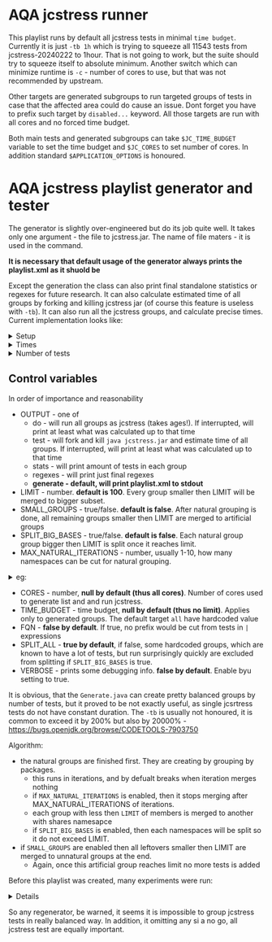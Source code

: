 # AQA jcstress runner

This playlist runs by default all jcstress tests in minimal `time budget`.  Currently  it is just `-tb 1h` which is trying to squeeze all 11543 tests from jcstress-20240222 to 1hour.  That is not going to work, but the suite should try to squeeze itself to absolute minimum. Another switch which can minimize runtime is `-c` - number of cores to use, but that was not recommended by upstream.   

Other targets are generated subgroups to run targeted groups of tests in case that the affected area could do cause an issue.  Dont forget you have to prefix such target by `disabled...` keyword. All those targets are run with all cores and no forced time budget. 

Both main tests and generated subgroups can take `$JC_TIME_BUDGET` variable to set the time budget and `$JC_CORES` to set number of cores.  In addition standard `$APPLICATION_OPTIONS` is honoured.

# AQA jcstress playlist generator and tester
The generator is slightly over-engineered but do its job quite well. It takes only one argument - the file to jcstress.jar. The name of file maters - it is used in the command.

**It is necessary that default usage of the generator always prints the playlist.xml as it shuold be**

Except the generation the class can also print final standalone statistics or regexes for future research. It can also calculate estimated time of all groups by forking and killing jcstress jar (of course this feature is useless with `-tb`). It can also run all the jcstress groups, and calculate precise times. Current implementation looks like:
<details>
<summary>Setup</summary>
<pre>
Limit is 100; no group with more then 100 of tests should be merged to bigger ones. Exclude list is of length of 4
Small groups will not be created. Intentional?
Huge groups will NOT be split to more subsets. Intentional?
Max count of natural grouping iterations is 3
Only N from FQN will be used. This saves space, but risks duplicate matches
Cores limit for final playlist is not used
Time budget is not used. Intentional?
Output is set TEST
Total test cases: 11543
total tests files: 4374
Natural groups round 1 : 251
Natural groups round 2 : 112
Natural groups round 3 : 82
</pre>
</details>
<details>
<summary>Times</summary>
<pre>
Results gathered: 82 of expected 82; 100% time of longest group, n% time of ideal group from really run results
org.openjdk.jcstress.tests.seqcst.volatiles with 2131tests took 3928320s [45d+11:12:00] (100%)(+3494%)
org.openjdk.jcstress.tests.seqcst.sync with 2131tests took 3928320s [45d+11:12:00] (100%)(+3494%)
org.openjdk.jcstress.tests.volatiles with 39tests took 71135s [0d+19:45:35] (1%)(-35%)
org.openjdk.jcstress.tests.locks.stamped.StampedLockPairwiseTests with 450tests took 64799s [0d+17:59:59] (1%)(-41%)
org.openjdk.jcstress.tests.causality with 43tests took 42911s [0d+11:55:11] (1%)(-61%)
org.openjdk.jcstress.tests.fences.varHandles with 196tests took 28223s [0d+07:50:23] (0%)(-75%)
org.openjdk.jcstress.tests.memeffects.basic.atomicupdaters.AtomicIntegerFieldUpdater with 192tests took 27648s [0d+07:40:48] (0%)(-75%)
org.openjdk.jcstress.tests.memeffects.basic.atomicupdaters.AtomicLongFieldUpdater with 192tests took 27647s [0d+07:40:47] (0%)(-75%)
org.openjdk.jcstress.tests.memeffects.basic.atomic.AtomicLong with 192tests took 27647s [0d+07:40:47] (0%)(-75%)
org.openjdk.jcstress.tests.memeffects.basic.atomic.AtomicInteger with 192tests took 27647s [0d+07:40:47] (0%)(-75%)
org.openjdk.jcstress.tests.acqrel.varHandles.byteBuffer.heap.little with 168tests took 24192s [0d+06:43:12] (0%)(-78%)
org.openjdk.jcstress.tests.acqrel.varHandles.byteArray.big with 168tests took 24192s [0d+06:43:12] (0%)(-78%)
org.openjdk.jcstress.tests.acqrel.varHandles.byteBuffer.heap.big with 168tests took 24191s [0d+06:43:11] (0%)(-78%)
org.openjdk.jcstress.tests.acqrel.varHandles.byteBuffer.direct.little with 168tests took 24191s [0d+06:43:11] (0%)(-78%)
org.openjdk.jcstress.tests.acqrel.varHandles.byteBuffer.direct.big with 168tests took 24191s [0d+06:43:11] (0%)(-78%)
org.openjdk.jcstress.tests.acqrel.varHandles.byteArray.little with 168tests took 24191s [0d+06:43:11] (0%)(-78%)
org.openjdk.jcstress.tests.locks.mutex with 160tests took 23039s [0d+06:23:59] (0%)(-79%)
org.openjdk.jcstress.tests.memeffects.basic with 156tests took 22463s [0d+06:14:23] (0%)(-80%)
org.openjdk.jcstress.tests.oota with 13tests took 19440s [0d+05:24:00] (0%)(-83%)
org.openjdk.jcstress.tests.acqrel.varHandles.fields.volatiles with 126tests took 18144s [0d+05:02:24] (0%)(-84%)
org.openjdk.jcstress.tests.acqrel.varHandles.arrays.volatiles with 126tests took 18144s [0d+05:02:24] (0%)(-84%)
org.openjdk.jcstress.tests.acqrel.varHandles.arrays.acqrel with 126tests took 18144s [0d+05:02:24] (0%)(-84%)
org.openjdk.jcstress.tests.acqrel.fields.volatiles with 126tests took 18144s [0d+05:02:24] (0%)(-84%)
org.openjdk.jcstress.tests.acqrel.fields.sync with 126tests took 18144s [0d+05:02:24] (0%)(-84%)
org.openjdk.jcstress.tests.atomicity with 126tests took 18143s [0d+05:02:23] (0%)(-84%)
org.openjdk.jcstress.tests.acqrel.varHandles.fields.acqrel with 126tests took 18143s [0d+05:02:23] (0%)(-84%)
org.openjdk.jcstress.tests.atomics.longs.AtomicLongFieldUpdaterPairwiseTests with 111tests took 15840s [0d+04:24:00] (0%)(-86%)
org.openjdk.jcstress.tests.atomics.integer.AtomicIntegerPairwiseTests with 111tests took 15840s [0d+04:24:00] (0%)(-86%)
org.openjdk.jcstress.tests.atomics.integer.AtomicIntegerArrayPairwiseTests with 111tests took 15840s [0d+04:24:00] (0%)(-86%)
org.openjdk.jcstress.tests.atomics.longs.AtomicLongPairwiseTests with 111tests took 15839s [0d+04:23:59] (0%)(-86%)
org.openjdk.jcstress.tests.atomics.longs.AtomicLongArrayPairwiseTests with 111tests took 15839s [0d+04:23:59] (0%)(-86%)
org.openjdk.jcstress.tests.atomics.integer.AtomicIntegerFieldUpdaterPairwiseTests with 111tests took 15839s [0d+04:23:59] (0%)(-86%)
org.openjdk.jcstress.tests.atomicity.varHandles.byteBuffer.heap with 162tests took 15552s [0d+04:19:12] (0%)(-86%)
org.openjdk.jcstress.tests.atomicity.varHandles.byteBuffer.direct with 162tests took 15552s [0d+04:19:12] (0%)(-86%)
org.openjdk.jcstress.tests.atomicity.varHandles.byteArray with 162tests took 15551s [0d+04:19:11] (0%)(-86%)
org.openjdk.jcstress.tests.coherence.varHandles with 108tests took 15551s [0d+04:19:11] (0%)(-86%)
org.openjdk.jcstress.tests.accessAtomic.varHandles with 108tests took 15551s [0d+04:19:11] (0%)(-86%)
org.openjdk.jcstress.tests.atomicity.varHandles.arrays with 141tests took 13536s [0d+03:45:36] (0%)(-88%)
org.openjdk.jcstress.tests.atomicity.varHandles.fields with 141tests took 13535s [0d+03:45:35] (0%)(-88%)
org.openjdk.jcstress.tests.atomicity.varHandles.fields.WeakCASContendStrongTest with 108tests took 10368s [0d+02:52:48] (0%)(-91%)
org.openjdk.jcstress.tests.atomicity.varHandles.arrays.WeakCASTest with 108tests took 10368s [0d+02:52:48] (0%)(-91%)
org.openjdk.jcstress.tests.accessAtomic.varHandles.byteBuffer.heap with 72tests took 10368s [0d+02:52:48] (0%)(-91%)
org.openjdk.jcstress.tests.accessAtomic.varHandles.byteArray with 72tests took 10368s [0d+02:52:48] (0%)(-91%)
org.openjdk.jcstress.tests.atomicity.varHandles.fields.WeakCASTest with 108tests took 10367s [0d+02:52:47] (0%)(-91%)
org.openjdk.jcstress.tests.atomicity.varHandles.arrays.WeakCASContendStrongTest with 108tests took 10367s [0d+02:52:47] (0%)(-91%)
org.openjdk.jcstress.tests.coherence.varHandles.byteBuffer.heap with 72tests took 10367s [0d+02:52:47] (0%)(-91%)
org.openjdk.jcstress.tests.coherence.varHandles.byteBuffer.direct with 72tests took 10367s [0d+02:52:47] (0%)(-91%)
org.openjdk.jcstress.tests.coherence.varHandles.byteArray with 72tests took 10367s [0d+02:52:47] (0%)(-91%)
org.openjdk.jcstress.tests.accessAtomic.varHandles.byteBuffer.direct with 72tests took 10367s [0d+02:52:47] (0%)(-91%)
org.openjdk.jcstress.tests.countdownlatch with 24tests took 9791s [0d+02:43:11] (0%)(-92%)
org.openjdk.jcstress.tests.tearing with 87tests took 8352s [0d+02:19:12] (0%)(-93%)
org.openjdk.jcstress.tests.copy.manual.arrays with 56tests took 8064s [0d+02:14:24] (0%)(-93%)
org.openjdk.jcstress.tests.copy.arraycopy.arrays with 56tests took 8064s [0d+02:14:24] (0%)(-93%)
org.openjdk.jcstress.tests.copy.copyof.arrays with 56tests took 8063s [0d+02:14:23] (0%)(-93%)
org.openjdk.jcstress.tests.copy.clone.arrays with 56tests took 8063s [0d+02:14:23] (0%)(-93%)
org.openjdk.jcstress.tests.coherence with 54tests took 7776s [0d+02:09:36] (0%)(-93%)
org.openjdk.jcstress.tests.accessAtomic with 54tests took 7775s [0d+02:09:35] (0%)(-93%)
org.openjdk.jcstress.tests.init with 52tests took 7488s [0d+02:04:48] (0%)(-94%)
org.openjdk.jcstress.tests.initClass.arrays with 36tests took 5184s [0d+01:26:24] (0%)(-96%)
org.openjdk.jcstress.tests.init.arrays with 36tests took 5184s [0d+01:26:24] (0%)(-96%)
org.openjdk.jcstress.tests.defaultValues with 36tests took 5184s [0d+01:26:24] (0%)(-96%)
org.openjdk.jcstress.tests.tearing.arrays with 54tests took 5183s [0d+01:26:23] (0%)(-96%)
org.openjdk.jcstress.tests.accessAtomic.fields with 54tests took 5183s [0d+01:26:23] (0%)(-96%)
org.openjdk.jcstress.tests.locks with 36tests took 5183s [0d+01:26:23] (0%)(-96%)
org.openjdk.jcstress.tests.initLen.arrays with 36tests took 5183s [0d+01:26:23] (0%)(-96%)
org.openjdk.jcstress.tests.initClass with 36tests took 5183s [0d+01:26:23] (0%)(-96%)
org.openjdk.jcstress.tests.defaultValues.arrays with 36tests took 5183s [0d+01:26:23] (0%)(-96%)
org.openjdk.jcstress.tests.singletons with 28tests took 4032s [0d+01:07:12] (0%)(-97%)
org.openjdk.jcstress.tests.copy.clone with 28tests took 4032s [0d+01:07:12] (0%)(-97%)
org.openjdk.jcstress.tests.copy.manual with 28tests took 4031s [0d+01:07:11] (0%)(-97%)
org.openjdk.jcstress.tests.atomics with 28tests took 3743s [0d+01:02:23] (0%)(-97%)
org.openjdk.jcstress.tests.fences with 16tests took 2303s [0d+00:38:23] (0%)(-98%)
org.openjdk.jcstress.tests.strings with 17tests took 2016s [0d+00:33:36] (0%)(-99%)
org.openjdk.jcstress.tests.unsafe with 10tests took 1439s [0d+00:23:59] (0%)(-99%)
org.openjdk.jcstress.tests.varhandles with 6tests took 864s [0d+00:14:24] (0%)(-100%)
org.openjdk.jcstress.tests.executors with 6tests took 576s [0d+00:09:36] (0%)(-100%)
org.openjdk.jcstress.tests.future with 5tests took 575s [0d+00:09:35] (0%)(-100%)
org.openjdk.jcstress.tests.interrupt with 15tests took 540s [0d+00:09:00] (0%)(-100%)
org.openjdk.jcstress.tests.sample with 3tests took 288s [0d+00:04:48] (0%)(-100%)
org.openjdk.jcstress.tests.collections with 3tests took 287s [0d+00:04:47] (0%)(-100%)
org.openjdk.jcstress.tests.threadlocal with 2tests took 287s [0d+00:04:47] (0%)(-100%)
org.openjdk.jcstress.tests.mxbeans with 2tests took 287s [0d+00:04:47] (0%)(-100%)
Total time: 149338 minutes [103d+16:58:38]
Ideal avg time: 1821 minutes [1d+06:21:12] (100%)
Max seen  time: 65472 minutes [45d+11:12:00] (3594%)
Min seen  time: 4 minutes [0d+00:04:47] (0%)
Avg differecne from longest: 2%
Avg differecne from ideal: -70%
</pre>
</details>
<details>
<summary>Number of tests</summary>
<pre>
org.openjdk.jcstress.tests.mxbeans: classes 1/tests 2(ac/ar:2/0)
org.openjdk.jcstress.tests.threadlocal: classes 1/tests 2(ac/ar:2/0)
org.openjdk.jcstress.tests.collections: classes 1/tests 3(ac/ar:2/1)
org.openjdk.jcstress.tests.sample: classes 1/tests 3(ac/ar:2/1)
org.openjdk.jcstress.tests.future: classes 2/tests 5(ac/ar:4/1)
org.openjdk.jcstress.tests.executors: classes 2/tests 6(ac/ar:4/2)
org.openjdk.jcstress.tests.varhandles: classes 3/tests 6(ac/ar:6/0)
org.openjdk.jcstress.tests.unsafe: classes 5/tests 10(ac/ar:10/0)
org.openjdk.jcstress.tests.oota: classes 5/tests 13(ac/ar:13/0)
org.openjdk.jcstress.tests.interrupt: classes 15/tests 15(ac/ar:15/0)
org.openjdk.jcstress.tests.fences: classes 8/tests 16(ac/ar:16/0)
org.openjdk.jcstress.tests.strings: classes 7/tests 17(ac/ar:14/3)
org.openjdk.jcstress.tests.countdownlatch: classes 10/tests 24(ac/ar:24/0)
org.openjdk.jcstress.tests.atomics: classes 13/tests 28(ac/ar:26/2)
org.openjdk.jcstress.tests.copy.clone: classes 14/tests 28(ac/ar:28/0)
org.openjdk.jcstress.tests.copy.manual: classes 14/tests 28(ac/ar:28/0)
org.openjdk.jcstress.tests.singletons: classes 14/tests 28(ac/ar:28/0)
org.openjdk.jcstress.tests.defaultValues: classes 18/tests 36(ac/ar:36/0)
org.openjdk.jcstress.tests.defaultValues.arrays: classes 18/tests 36(ac/ar:36/0)
org.openjdk.jcstress.tests.init.arrays: classes 18/tests 36(ac/ar:36/0)
org.openjdk.jcstress.tests.initClass: classes 18/tests 36(ac/ar:36/0)
org.openjdk.jcstress.tests.initClass.arrays: classes 18/tests 36(ac/ar:36/0)
org.openjdk.jcstress.tests.initLen.arrays: classes 18/tests 36(ac/ar:36/0)
org.openjdk.jcstress.tests.locks: classes 18/tests 36(ac/ar:36/0)
org.openjdk.jcstress.tests.volatiles: classes 15/tests 39(ac/ar:39/0)
org.openjdk.jcstress.tests.causality: classes 18/tests 43(ac/ar:43/0)
org.openjdk.jcstress.tests.init: classes 26/tests 52(ac/ar:52/0)
org.openjdk.jcstress.tests.accessAtomic: classes 27/tests 54(ac/ar:54/0)
org.openjdk.jcstress.tests.accessAtomic.fields: classes 18/tests 54(ac/ar:36/18)
org.openjdk.jcstress.tests.coherence: classes 27/tests 54(ac/ar:54/0)
org.openjdk.jcstress.tests.tearing.arrays: classes 18/tests 54(ac/ar:36/18)
org.openjdk.jcstress.tests.copy.arraycopy.arrays: classes 28/tests 56(ac/ar:56/0)
org.openjdk.jcstress.tests.copy.clone.arrays: classes 28/tests 56(ac/ar:56/0)
org.openjdk.jcstress.tests.copy.copyof.arrays: classes 28/tests 56(ac/ar:56/0)
org.openjdk.jcstress.tests.copy.manual.arrays: classes 28/tests 56(ac/ar:56/0)
org.openjdk.jcstress.tests.accessAtomic.varHandles.byteArray: classes 36/tests 72(ac/ar:72/0)
org.openjdk.jcstress.tests.accessAtomic.varHandles.byteBuffer.direct: classes 36/tests 72(ac/ar:72/0)
org.openjdk.jcstress.tests.accessAtomic.varHandles.byteBuffer.heap: classes 36/tests 72(ac/ar:72/0)
org.openjdk.jcstress.tests.coherence.varHandles.byteArray: classes 36/tests 72(ac/ar:72/0)
org.openjdk.jcstress.tests.coherence.varHandles.byteBuffer.direct: classes 36/tests 72(ac/ar:72/0)
org.openjdk.jcstress.tests.coherence.varHandles.byteBuffer.heap: classes 36/tests 72(ac/ar:72/0)
org.openjdk.jcstress.tests.tearing: classes 29/tests 87(ac/ar:58/29)
org.openjdk.jcstress.tests.accessAtomic.varHandles: classes 54/tests 108(ac/ar:108/0)
org.openjdk.jcstress.tests.atomicity.varHandles.arrays.WeakCASContendStrongTest: classes 36/tests 108(ac/ar:72/36)
org.openjdk.jcstress.tests.atomicity.varHandles.arrays.WeakCASTest: classes 36/tests 108(ac/ar:72/36)
org.openjdk.jcstress.tests.atomicity.varHandles.fields.WeakCASContendStrongTest: classes 36/tests 108(ac/ar:72/36)
org.openjdk.jcstress.tests.atomicity.varHandles.fields.WeakCASTest: classes 36/tests 108(ac/ar:72/36)
org.openjdk.jcstress.tests.coherence.varHandles: classes 54/tests 108(ac/ar:108/0)
org.openjdk.jcstress.tests.atomics.integer.AtomicIntegerArrayPairwiseTests: classes 55/tests 111(ac/ar:110/1)
org.openjdk.jcstress.tests.atomics.integer.AtomicIntegerFieldUpdaterPairwiseTests: classes 55/tests 111(ac/ar:110/1)
org.openjdk.jcstress.tests.atomics.integer.AtomicIntegerPairwiseTests: classes 55/tests 111(ac/ar:110/1)
org.openjdk.jcstress.tests.atomics.longs.AtomicLongArrayPairwiseTests: classes 55/tests 111(ac/ar:110/1)
org.openjdk.jcstress.tests.atomics.longs.AtomicLongFieldUpdaterPairwiseTests: classes 55/tests 111(ac/ar:110/1)
org.openjdk.jcstress.tests.atomics.longs.AtomicLongPairwiseTests: classes 55/tests 111(ac/ar:110/1)
org.openjdk.jcstress.tests.acqrel.fields.sync: classes 63/tests 126(ac/ar:126/0)
org.openjdk.jcstress.tests.acqrel.fields.volatiles: classes 63/tests 126(ac/ar:126/0)
org.openjdk.jcstress.tests.acqrel.varHandles.arrays.acqrel: classes 63/tests 126(ac/ar:126/0)
org.openjdk.jcstress.tests.acqrel.varHandles.arrays.volatiles: classes 63/tests 126(ac/ar:126/0)
org.openjdk.jcstress.tests.acqrel.varHandles.fields.acqrel: classes 63/tests 126(ac/ar:126/0)
org.openjdk.jcstress.tests.acqrel.varHandles.fields.volatiles: classes 63/tests 126(ac/ar:126/0)
org.openjdk.jcstress.tests.atomicity: classes 63/tests 126(ac/ar:126/0)
org.openjdk.jcstress.tests.atomicity.varHandles.arrays: classes 47/tests 141(ac/ar:94/47)
org.openjdk.jcstress.tests.atomicity.varHandles.fields: classes 47/tests 141(ac/ar:94/47)
org.openjdk.jcstress.tests.memeffects.basic: classes 78/tests 156(ac/ar:156/0)
org.openjdk.jcstress.tests.locks.mutex: classes 80/tests 160(ac/ar:160/0)
org.openjdk.jcstress.tests.atomicity.varHandles.byteArray: classes 54/tests 162(ac/ar:108/54)
org.openjdk.jcstress.tests.atomicity.varHandles.byteBuffer.direct: classes 54/tests 162(ac/ar:108/54)
org.openjdk.jcstress.tests.atomicity.varHandles.byteBuffer.heap: classes 54/tests 162(ac/ar:108/54)
org.openjdk.jcstress.tests.acqrel.varHandles.byteArray.big: classes 84/tests 168(ac/ar:168/0)
org.openjdk.jcstress.tests.acqrel.varHandles.byteArray.little: classes 84/tests 168(ac/ar:168/0)
org.openjdk.jcstress.tests.acqrel.varHandles.byteBuffer.direct.big: classes 84/tests 168(ac/ar:168/0)
org.openjdk.jcstress.tests.acqrel.varHandles.byteBuffer.direct.little: classes 84/tests 168(ac/ar:168/0)
org.openjdk.jcstress.tests.acqrel.varHandles.byteBuffer.heap.big: classes 84/tests 168(ac/ar:168/0)
org.openjdk.jcstress.tests.acqrel.varHandles.byteBuffer.heap.little: classes 84/tests 168(ac/ar:168/0)
org.openjdk.jcstress.tests.memeffects.basic.atomic.AtomicInteger: classes 96/tests 192(ac/ar:192/0)
org.openjdk.jcstress.tests.memeffects.basic.atomic.AtomicLong: classes 96/tests 192(ac/ar:192/0)
org.openjdk.jcstress.tests.memeffects.basic.atomicupdaters.AtomicIntegerFieldUpdater: classes 96/tests 192(ac/ar:192/0)
org.openjdk.jcstress.tests.memeffects.basic.atomicupdaters.AtomicLongFieldUpdater: classes 96/tests 192(ac/ar:192/0)
org.openjdk.jcstress.tests.fences.varHandles: classes 98/tests 196(ac/ar:196/0)
org.openjdk.jcstress.tests.locks.stamped.StampedLockPairwiseTests: classes 225/tests 450(ac/ar:450/0)
org.openjdk.jcstress.tests.seqcst.sync: classes 489/tests 2131(ac/ar:1642/489)
org.openjdk.jcstress.tests.seqcst.volatiles: classes 489/tests 2131(ac/ar:1642/489)
</pre>
</details>

## Control variables
In order of importance and reasonability
 * OUTPUT - one of  
   * do - will run all groups as jcstress (takes ages!).  If interrupted, will print at least what was calculated up to that time
   * test - will fork and kill `java jcstress.jar` and estimate time of all groups. If interrupted, will print at least what was calculated up to that time
   * stats - will print amount of tests in each group
   * regexes - will print just final regexes
   * **generate - default, will print playlist.xml to stdout**
 * LIMIT - number. **default is 100**. Every group smaller then LIMIT will be merged to bigger subset.
 * SMALL_GROUPS - true/false. **default is false**. After natural grouping is done, all remaining groups smaller then LIMIT are merged to artificial groups
 * SPLIT_BIG_BASES - true/false. **default is false**. Each natural  group group bigger then LIMIT is split once it reaches limit.
 * MAX_NATURAL_ITERATIONS - number, usually 1-10, how many namespaces can be cut for natural grouping.
 <details>
<summary>eg:</summary>
<pre>
org.openjdk.jcstress.tests.atomicity.varHandles.arrays.WeakCASContendStrongTest
org.openjdk.jcstress.tests.atomicity.varHandles.arrays.WeakCASTest
org.openjdk.jcstress.tests.atomicity.varHandles.fields.WeakCASContendStrongTest
org.openjdk.jcstress.tests.atomicity.varHandles.fields.WeakCASTest:

Are not mixed, because MAX_NATURAL_ITERATIONS was 3. If it would be 4, one more level would be  cut (if LIMIT allows), to:
org.openjdk.jcstress.tests.atomicity.varHandles.arrays
org.openjdk.jcstress.tests.atomicity.varHandles.fields

If it would be 5, and LIMIT would allow, it would cut one more: to
org.openjdk.jcstress.tests.atomicity.varHandles
</pre>
</details>

 * CORES - number, **null by default (thus all cores)**. Number of cores used to generate list and and run jcstress.
 * TIME_BUDGET - time budget, **null by default (thus no limit)**. Applies only to generated groups. The default target `all` have hardcoded value
 * FQN - **false by default**. If true, no prefix would be cut from tests in `|` expressions
 * SPLIT_ALL - **true by default**, if false, some hardcoded groups, which are known to have a lot of tests, but run surprisingly quickly are excluded from splitting if `SPLIT_BIG_BASES` is true.
 * VERBOSE - prints some debugging info. **false by default**. Enable byu setting to true.


 It is obvious, that the `Generate.java` can create pretty balanced groups by number of tests, but it proved to be not exactly useful, as single jcsrtress tests do not have constant duration. The `-tb` is usually not honoured, it is common to exceed it by 200% but also by 20000% - https://bugs.openjdk.org/browse/CODETOOLS-7903750

 Algorithm:
  * the natural groups are finished first. They are creating by grouping by packages.
    * this runs in iterations, and by defualt breaks when iteration merges nothing
    * if `MAX_NATURAL_ITERATIONS` is enabled, then it stops merging after MAX_NATURAL_ITERATIONS of iterations.
    * each group with less then `LIMIT` of members is merged to another with shares namesapce
    * if `SPLIT_BIG_BASES` is enabled, then each namespaces will be split so it do not exceed LIMIT.
  * if `SMALL_GROUPS` are enabled then all leftovers smaller then LIMIT are merged to unnatural groups at the end.
    * Again, once this artificial group reaches limit no more tests is added 

Before this playlist was created, many experiments were run:
<details>
<pre>

 1 core : Total time: 9 minutes [0d+00:09:35]
 2 cores: Total time: 16458 minutes [11d+10:18:34]
 3 cores: Total time: 33695 minutes [23d+09:35:21]
 4 cores: Total time: 149339 minutes [103d+16:59:21]
 8 cores: Total time: 149339 minutes [103d+16:59:20] 

 split_exl Limit 10 - 603 groups, from those  7 "small groups" (0.5hours each. %like longest/ideal %17%/? (6m-2.5h)
 split_all Limit 10 - 603 groups, from those  7 "small groups" (0.5hours each. %like longest/ideal %68%/81 (26m-38m)
 split_exl Limit 50 - 128 groups, from those  6 "small groups" (~2.5hhours each. %like longest/ideal %60/85% (45m-3.5h)
 split_all Limit 50 - 206 groups, from those  7 "small groups" (~1.1 hours each. %like longest/ideal %37/27% (6s-3.5h)   
   (there was an error (eg for rg.openjdk.jcstress.tests.seqcst.sync-028) 3 actors:   No scheduling is possible, these tests would not run. Which I need to investiagte and maybe fall back to simple more simple class counting, or run also the -l listing with -c (which seems most correct, as -l is indeed counting with -c)
 the real min time would be some 1hour.
 split_exl Limit 100 - 60 groups, from those  7 "small groups" (~4.5hours each. %like longest/ideal %63/79% (2.5h-7h)
 split_all Limit 100 - 99 groups, from those  7 "small groups" (~2.5hours each . %like longest/ideal %38/21% (7s-7h)
   (same error, so real min time would be again some 2.5 hours)
 
  The estimated times are highly CORES sensitive. Some tests do not even run with CORES=1!
  Some groups, eg org.openjdk.jcstress.tests.seqcst.sync and org.openjdk.jcstress.tests.seqcst.volatiles are highly affected by cores (2->2hours 4=>45days!)
  other groups are slightly less affected by cores, but still are.
  
  This table was genrated with CORES=2 in TEST mode (thus with aprox 75% accuracy).
  jcstress20240202  4400classes with 11500 tests.
  Note, that `%like longest/ideal` is better closer to bigger/bigger.
  all: 2 cores and org.openjdk.jcstress.tests.seqcst.sync and org.openjdk.jcstress.tests.seqcst.volatiles not split:
  all: MAX_NATURAL_ITERATIONS=Integer.max_value SMALL_GROUPS=true SPLIT_BIG_BASES=true
  Limit 5 - 1207 groups, from those  8 "small groups" (not tried... yet... to long...)
  split_exl Limit 10 - 603 groups, from those  7 "small groups" (0.5hours each. %like longest/ideal %17%/? (6m-2.5h)
  split_all Limit 10 - 603 groups, from those  7 "small groups" (0.5hours each. %like longest/ideal %68%/81? (26m-38mm)
  Limit 50 - 128 groups, from those  6 "small groups" (~2.5hhours each. %like longest/ideal %60/85% (45m-3.5h)
  Limit 100 - 60 groups, from those  7 "small groups" (~4.5hours each. %like longest/ideal %63/79% (2.5h-7h)
  Limit 250 - 25 groups, from those  4 "small groups" (~11hours each. %like longest/ideal 63%/77% (2.5h-17h)
  Limit 500 - 14 groups, from those  4 "small groups" (~20hours each. %like longest/ideal 59%/60% (1.5h-1d 9h)
  Limit 1000 - 9 groups, from those  5 "small groups" (~1day 6hours each. %like longest/ideal 42%/41% (2.5h-3d)
  Limit 2000 - 6 groups, from those  4 "small groups" (~2day each, %like longest/ideal 41%/9% (2.5h-4d)
  Limit 5000 - 3 groups, from those  3 "small groups" (unknown, selector argument to long for one of groups)
  Limit 50000 - 1 groups, from those 1 "small groups" (unknown, selector argument to long)
  all tests in batch ~11.5 of day
  The minimal 2.5 which is invalidating huge groups a bit, are  the two excluded gorg.openjdk.jcstress.tests.seqcst.sync and org.openjdk.jcstress.tests.seqcst.volatiles,
 
  Note, that LIMIT is not strictly honored. It is jsut saying, that if there LIMIT of testes or more, it wil not be grouped.
  So in worse scenario, LIMIT-1+LIMIT-1 will join to group of size of (2*LIMIT)-2, but it is very rare,
  and in addition the time of one test is very far from being constant, so this deviation in size of grtoup (LIMIT+1, <2*LIMIT)-2> is minimal.
  If small groups are enagetOutputSbled, and they should be, there wil nearly always be some leftover group with size <= LIMIT
</pre>
</details>

So any regenerator, be warned, it seems it is impossible to group jcstress tests in really balanced way. In addition, it omitting any si a no go, all jcstress test are equally important.